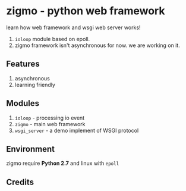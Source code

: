 # zigmo - python web framework

learn how web framework and wsgi web server works!

1. `ioloop` module based on epoll.
2. zigmo framework isn't asynchronous for now. we are working on it.

## Features
1. asynchronous
2. learning friendly

## Modules
1. `ioloop` - processing io event
2. `zigmo` - main web framework
3. `wsgi_server` - a demo implement of WSGI protocol

## Environment
zigmo require **Python 2.7** and linux with `epoll`

## Credits
